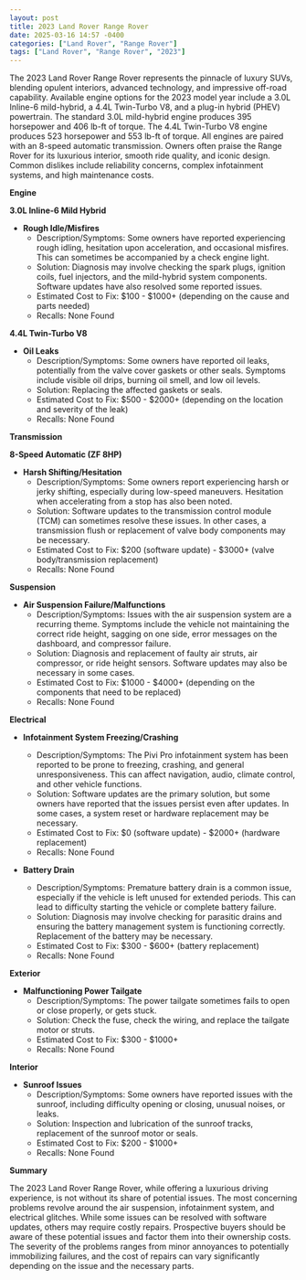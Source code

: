 ```yaml
---
layout: post
title: 2023 Land Rover Range Rover
date: 2025-03-16 14:57 -0400
categories: ["Land Rover", "Range Rover"]
tags: ["Land Rover", "Range Rover", "2023"]
---
```

The 2023 Land Rover Range Rover represents the pinnacle of luxury SUVs, blending opulent interiors, advanced technology, and impressive off-road capability. Available engine options for the 2023 model year include a 3.0L Inline-6 mild-hybrid, a 4.4L Twin-Turbo V8, and a plug-in hybrid (PHEV) powertrain. The standard 3.0L mild-hybrid engine produces 395 horsepower and 406 lb-ft of torque. The 4.4L Twin-Turbo V8 engine produces 523 horsepower and 553 lb-ft of torque. All engines are paired with an 8-speed automatic transmission. Owners often praise the Range Rover for its luxurious interior, smooth ride quality, and iconic design. Common dislikes include reliability concerns, complex infotainment systems, and high maintenance costs.

**Engine**

**3.0L Inline-6 Mild Hybrid**

*   **Rough Idle/Misfires**
    *   Description/Symptoms: Some owners have reported experiencing rough idling, hesitation upon acceleration, and occasional misfires. This can sometimes be accompanied by a check engine light.
    *   Solution: Diagnosis may involve checking the spark plugs, ignition coils, fuel injectors, and the mild-hybrid system components. Software updates have also resolved some reported issues.
    *   Estimated Cost to Fix: $100 - $1000+ (depending on the cause and parts needed)
    *   Recalls: None Found

**4.4L Twin-Turbo V8**

*   **Oil Leaks**
    *   Description/Symptoms: Some owners have reported oil leaks, potentially from the valve cover gaskets or other seals. Symptoms include visible oil drips, burning oil smell, and low oil levels.
    *   Solution: Replacing the affected gaskets or seals.
    *   Estimated Cost to Fix: $500 - $2000+ (depending on the location and severity of the leak)
    *   Recalls: None Found

**Transmission**

**8-Speed Automatic (ZF 8HP)**

*   **Harsh Shifting/Hesitation**
    *   Description/Symptoms: Some owners report experiencing harsh or jerky shifting, especially during low-speed maneuvers. Hesitation when accelerating from a stop has also been noted.
    *   Solution: Software updates to the transmission control module (TCM) can sometimes resolve these issues. In other cases, a transmission flush or replacement of valve body components may be necessary.
    *   Estimated Cost to Fix: $200 (software update) - $3000+ (valve body/transmission replacement)
    *   Recalls: None Found

**Suspension**

*   **Air Suspension Failure/Malfunctions**
    *   Description/Symptoms: Issues with the air suspension system are a recurring theme. Symptoms include the vehicle not maintaining the correct ride height, sagging on one side, error messages on the dashboard, and compressor failure.
    *   Solution: Diagnosis and replacement of faulty air struts, air compressor, or ride height sensors. Software updates may also be necessary in some cases.
    *   Estimated Cost to Fix: $1000 - $4000+ (depending on the components that need to be replaced)
    *   Recalls: None Found

**Electrical**

*   **Infotainment System Freezing/Crashing**
    *   Description/Symptoms: The Pivi Pro infotainment system has been reported to be prone to freezing, crashing, and general unresponsiveness. This can affect navigation, audio, climate control, and other vehicle functions.
    *   Solution: Software updates are the primary solution, but some owners have reported that the issues persist even after updates. In some cases, a system reset or hardware replacement may be necessary.
    *   Estimated Cost to Fix: $0 (software update) - $2000+ (hardware replacement)
    *   Recalls: None Found

*   **Battery Drain**
    *   Description/Symptoms: Premature battery drain is a common issue, especially if the vehicle is left unused for extended periods. This can lead to difficulty starting the vehicle or complete battery failure.
    *   Solution: Diagnosis may involve checking for parasitic drains and ensuring the battery management system is functioning correctly. Replacement of the battery may be necessary.
    *   Estimated Cost to Fix: $300 - $600+ (battery replacement)
    *   Recalls: None Found

**Exterior**

*   **Malfunctioning Power Tailgate**
    *   Description/Symptoms: The power tailgate sometimes fails to open or close properly, or gets stuck.
    *   Solution: Check the fuse, check the wiring, and replace the tailgate motor or struts.
    *   Estimated Cost to Fix: $300 - $1000+
    *   Recalls: None Found

**Interior**

*   **Sunroof Issues**
    *   Description/Symptoms: Some owners have reported issues with the sunroof, including difficulty opening or closing, unusual noises, or leaks.
    *   Solution: Inspection and lubrication of the sunroof tracks, replacement of the sunroof motor or seals.
    *   Estimated Cost to Fix: $200 - $1000+
    *   Recalls: None Found

**Summary**

The 2023 Land Rover Range Rover, while offering a luxurious driving experience, is not without its share of potential issues. The most concerning problems revolve around the air suspension, infotainment system, and electrical glitches. While some issues can be resolved with software updates, others may require costly repairs. Prospective buyers should be aware of these potential issues and factor them into their ownership costs. The severity of the problems ranges from minor annoyances to potentially immobilizing failures, and the cost of repairs can vary significantly depending on the issue and the necessary parts.

